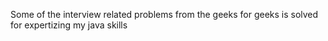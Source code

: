 Some of the interview related problems from the geeks for geeks is solved for expertizing my java skills
